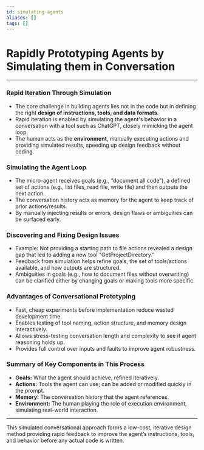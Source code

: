 ```yaml
---
id: simulating-agents
aliases: []
tags: []
---
```


# Rapidly Prototyping Agents by Simulating them in Conversation

---

### Rapid Iteration Through Simulation

- The core challenge in building agents lies not in the code but in defining the right **design of instructions, tools, and data formats**.
- Rapid iteration is enabled by simulating the agent's behavior in a conversation with a tool such as ChatGPT, closely mimicking the agent loop.
- The human acts as the **environment**, manually executing actions and providing simulated results, speeding up design feedback without coding.

### Simulating the Agent Loop

- The micro-agent receives goals (e.g., “document all code”), a defined set of actions (e.g., list files, read file, write file) and then outputs the next action.
- The conversation history acts as memory for the agent to keep track of prior actions/results.
- By manually injecting results or errors, design flaws or ambiguities can be surfaced early.

### Discovering and Fixing Design Issues

- Example: Not providing a starting path to file actions revealed a design gap that led to adding a new tool "GetProjectDirectory."
- Feedback from simulation helps refine goals, the set of tools/actions available, and how outputs are structured.
- Ambiguities in goals (e.g., how to document files without overwriting) can be clarified either by changing goals or making tools more specific.

### Advantages of Conversational Prototyping

- Fast, cheap experiments before implementation reduce wasted development time.
- Enables testing of tool naming, action structure, and memory design interactively.
- Allows stress-testing conversation length and complexity to see if agent reasoning holds up.
- Provides full control over inputs and faults to improve agent robustness.

### Summary of Key Components in This Process

- **Goals:** What the agent should achieve, refined iteratively.
- **Actions:** Tools the agent can use; can be added or modified quickly in the prompt.
- **Memory:** The conversation history that the agent references.
- **Environment:** The human playing the role of execution environment, simulating real-world interaction.

---

This simulated conversational approach forms a low-cost, iterative design method providing rapid feedback to improve the agent’s instructions, tools, and behavior before any actual code is written.
